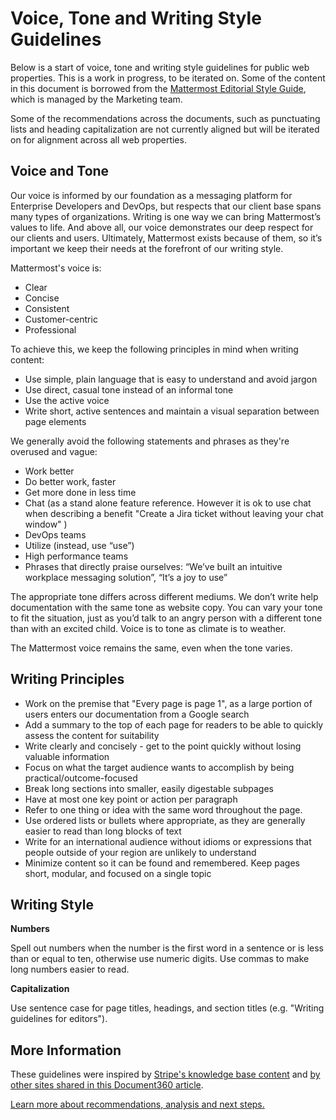 # Voice, Tone and Writing Style Guidelines

Below is a start of voice, tone and writing style guidelines for public web properties. This is a work in progress, to be iterated on. Some of the content in this document is borrowed from the [Mattermost Editorial Style Guide](https://docs.google.com/document/d/1XWjtWdF77qKdxDso_-aC_S1c3E0ohOoxCRL_PIf3pco/edit#), which is managed by the Marketing team. 

Some of the recommendations across the documents, such as punctuating lists and heading capitalization are not currently aligned but will be iterated on for alignment across all web properties. 

## Voice and Tone

Our voice is informed by our foundation as a messaging platform for Enterprise Developers and DevOps, but respects that our client base spans many types of organizations. Writing is one way we can bring Mattermost’s values to life. And above all, our voice demonstrates our deep respect for our clients and users. Ultimately, Mattermost exists because of them, so it’s important we keep their needs at the forefront of our writing style.

Mattermost's voice is:
* Clear
* Concise
* Consistent
* Customer-centric
* Professional

To achieve this, we keep the following principles in mind when writing content: 

* Use simple, plain language that is easy to understand and avoid jargon
* Use direct, casual tone instead of an informal tone
* Use the active voice
* Write short, active sentences and maintain a visual separation between page elements

We generally avoid the following statements and phrases as they're overused and vague:

* Work better
* Do better work, faster
* Get more done in less time
* Chat (as a stand alone feature reference. However it is ok to use chat when describing a benefit "Create a Jira ticket without leaving your chat window" )
* DevOps teams 
* Utilize (instead, use “use”)
* High performance teams
* Phrases that directly praise ourselves: “We’ve built an intuitive workplace messaging solution”, “It’s a joy to use”

The appropriate tone differs across different mediums. We don’t write help documentation with the same tone as website copy.
You can vary your tone to fit the situation, just as you’d talk to an angry person with a different tone than with an excited child. Voice is to tone as climate is to weather. 

The Mattermost voice remains the same, even when the tone varies.

## Writing Principles 

* Work on the premise that "Every page is page 1", as a large portion of users enters our documentation from a Google search
* Add a summary to the top of each page for readers to be able to quickly assess the content for suitability
* Write clearly and concisely - get to the point quickly without losing valuable information
* Focus on what the target audience wants to accomplish by being practical/outcome-focused
* Break long sections into smaller, easily digestable subpages
* Have at most one key point or action per paragraph
* Refer to one thing or idea with the same word throughout the page.
* Use ordered lists or bullets where appropriate, as they are generally easier to read than long blocks of text
* Write for an international audience without idioms or expressions that people outside of your region are unlikely to understand
* Minimize content so it can be found and remembered. Keep pages short, modular, and focused on a single topic

## Writing Style

**Numbers**

Spell out numbers when the number is the first word in a sentence or is less than or equal to ten, otherwise use numeric digits. Use commas to make long numbers easier to read.

**Capitalization**

Use sentence case for page titles, headings, and section titles (e.g. "Writing guidelines for editors").

## More Information

These guidelines were inspired by [Stripe's knowledge base content](https://document360.io/blog/tear-down-of-stripe-knowledge-base/) and [by other sites shared in this Document360 article](https://document360.io/blog/10-knowledge-base-software-best-practice-examples/).

[Learn more about recommendations, analysis and next steps.](https://docs.google.com/document/d/1LNAgmKKtmRN1T7UCvOgcUbGiFfk8UXqcmCgF80-sVyQ)
